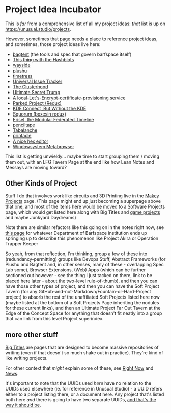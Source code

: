 # Project Idea Incubator

This is *far* from a comprehensive list of all my project ideas: *that* list is up on https://unusual.studio/projects.

However, sometimes that page needs a place to reference project ideas, and sometimes, those project ideas live here:

- [bagtent](ba00b8cb-9d05-4aef-bd50-0990f82dd723.md) (the tools and spec that govern barfspace itself)
- [This thing with the Hashblots](70c6cf0c-360c-4f59-959a-663ed81b4751.md)
- [wayside](21af29aa-0dfe-4145-877f-7eb51e38f53e.md)
- [plushu](10cfcf6f-df6f-4f83-9f17-6a43a43c15e6.md)
- [timetress](0f7c0d76-21f0-4ad1-aed0-d81402293359.md)
- [Universal Issue Tracker](1305adb9-59a7-4179-a9fe-0ddedd802034.md)
- [The Clusterhood](9664b592-59ed-4ac5-bf15-9b67f67af111.md)
- [Ultimate Secret Trump](be41a368-ece7-4e79-a3cf-dbfbb6fd4939.md)
- [A local-Let's-Encrypt-certificate-provisioning service](af61f26f-4813-4473-9550-cc038de75965.md)
- [Parked Project (Redux)](416491ee-4b52-4887-96f0-465f361a36ea.md)
- [KDE Connect, But Without the KDE](8639e616-3739-488a-8972-138ab1d4dd0a.md)
- [Squorum (boxesin redux)]( 80c01468-5a12-4496-90f0-64abad259156.md)
- [Erisel, the Modular Federated Timeline](a4698628-2fba-4d14-9f31-72b8e9688445.md)
- [penciltape](1c1aa2a1-afe6-458b-8326-54627f9808b2.md)
- [Tabalanche](1bba5664-3cd1-4f22-903b-fd35c6844ac0.md)
- [printacle](d984a489-8c56-4665-a106-d6b4909319c8.md)
- [A nice hex editor](68bb497c-899f-45a5-8053-20d12a8b470b.md)
- [Windowsystem Metabrowser](20768279-9c6d-4476-90d8-9dd15f3aa4d3.md)

This list is getting unwieldy... maybe time to start grouping them / moving them out, with an LFG Tavern Page at the end like how Lean Notes and Messays are moving toward?

## Other Kinds of Project

Stuff I do that involves work like circuits and 3D Printing live in the [Makey Projects][] page. (This page might end up just becoming a superpage above that one, and most of the items here would be moved to a Software Projects page, which would get listed here along with Big Titles and [game projects](47a84b6f-b858-4064-9563-00230ab4c1e5.md) and maybe Junkyard Daydreams)

[Makey Projects]: b2694758-f919-4d46-a29b-7bbf189eab38.md

Note there are similar refactors like this going on in the notes right now, see [this page](9d2999b6-8d6d-417b-9a60-36df93a05192.md) for whatever Department of Barfspace institution ends up springing up to describe this phenomenon like Project Akira or Operation Trapper Keeper

So yeah, from that reflection, I'm thinking, group a few of these into (redundancy-permitting) groups like Devops Stuff, Abstract Frameworks (for Plushu and Bagtent and, in other senses, many of these - overlapping Spec Lab some), Browser Extensions, (Web) Apps (which can be further sectioned out however - see the thing I just tacked on there, link to be placed here later - about the two-level rule-of-thumb), and then you can have those other types of project, and then you can have the Soft Project Tavern (for any GitHub-and-not-Markdown/Fountain-or-Hard-Project project) to absorb the rest of the unaffiliated Soft Projects listed here now (maybe listed at the bottom of a Soft Projects Page inheriting the nodules for these current links), and then an Ultimate Project Far Out Tavern at the Edge of the Concept Space for anything that doesn't fit neatly into a group that can link from this level Project superindex.

## more other stuff

[Big Titles](e0fc507e-e5ec-4771-93ee-9b4d5bda3606.md) are pages that are designed to become massive repositories of writing (even if that doesn't so much shake out in practice). They're kind of like writing projects.

For other context that *might* explain some of these, see [Right Now][] and [News][].

[Right Now]: 41218b84-cd08-48a5-b91a-865e8b90c46a.md
[News]: afcfaa78-ef7e-429e-a2ea-0b5c7abaf7b7.md

It's important to note that the UUIDs used *here* have no relation to the UUIDs used elsewhere (ie. for reference in Unusual Studio) - a UUID refers either to a project listing there, or a document here. Any project that's listed both here *and* there is going to have two separate UUIDs, [and that's the way it should be](https://github.com/stuartpb/leannotes/issues/8).
